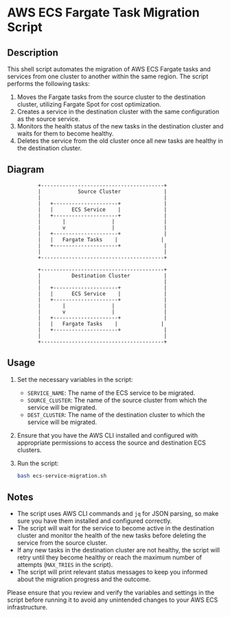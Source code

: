 # AWS ECS Fargate Task Migration Script

## Description

This shell script automates the migration of AWS ECS Fargate tasks and services from one cluster to another within the same region. The script performs the following tasks:

1. Moves the Fargate tasks from the source cluster to the destination cluster, utilizing Fargate Spot for cost optimization.
2. Creates a service in the destination cluster with the same configuration as the source service.
3. Monitors the health status of the new tasks in the destination cluster and waits for them to become healthy.
4. Deletes the service from the old cluster once all new tasks are healthy in the destination cluster.

## Diagram

```
          +----------------------------------------+
          |            Source Cluster              |
          |                                        |
          |   +---------------------+              |
          |   |      ECS Service    |              |
          |   +---------------------+              |
          |       |               |                |
          |       v               |                |
          |   +---------------------+              |
          |   |   Fargate Tasks    |              |
          |   +---------------------+              |
          |                                        |
          +----------------------------------------+

          +----------------------------------------+
          |          Destination Cluster           |
          |                                        |
          |   +---------------------+              |
          |   |      ECS Service    |              |
          |   +---------------------+              |
          |       |               |                |
          |       v               |                |
          |   +---------------------+              |
          |   |   Fargate Tasks    |              |
          |   +---------------------+              |
          |                                        |
          +----------------------------------------+
```

## Usage

1. Set the necessary variables in the script:

   - `SERVICE_NAME`: The name of the ECS service to be migrated.
   - `SOURCE_CLUSTER`: The name of the source cluster from which the service will be migrated.
   - `DEST_CLUSTER`: The name of the destination cluster to which the service will be migrated.

2. Ensure that you have the AWS CLI installed and configured with appropriate permissions to access the source and destination ECS clusters.

3. Run the script:
   ```bash
   bash ecs-service-migration.sh
   ```

## Notes

- The script uses AWS CLI commands and `jq` for JSON parsing, so make sure you have them installed and configured correctly.
- The script will wait for the service to become active in the destination cluster and monitor the health of the new tasks before deleting the service from the source cluster.
- If any new tasks in the destination cluster are not healthy, the script will retry until they become healthy or reach the maximum number of attempts (`MAX_TRIES` in the script).
- The script will print relevant status messages to keep you informed about the migration progress and the outcome.

Please ensure that you review and verify the variables and settings in the script before running it to avoid any unintended changes to your AWS ECS infrastructure.
